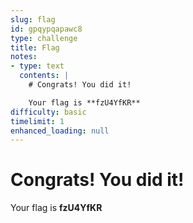 ```yaml
---
slug: flag
id: gpqypqapawc8
type: challenge
title: Flag
notes:
- type: text
  contents: |
    # Congrats! You did it!

    Your flag is **fzU4YfKR**
difficulty: basic
timelimit: 1
enhanced_loading: null
---
```

# Congrats!  You did it!

Your flag is **fzU4YfKR**
